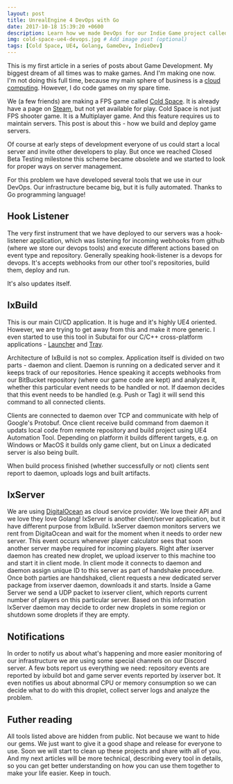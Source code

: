 ```yaml
---
layout: post
title: UnrealEngine 4 DevOps with Go
date: 2017-10-18 15:39:20 +0600
description: Learn how we made DevOps for our Indie Game project called Cold Space
img: cold-space-ue4-devops.jpg # Add image post (optional)
tags: [Cold Space, UE4, Golang, GameDev, IndieDev]
---
```

This is my first article in a series of posts about Game Development. My biggest dream of all times was to make games. And I'm making one now. I'm not doing this full time, because my main sphere of business is a [cloud computing](https://subutai.io). However, I do code games on my spare time. 

We (a few friends) are making a FPS game called [Cold Space](https://idea-x.com). It is already have a page on [Steam](http://store.steampowered.com/app/595120), but not yet available for play. Cold Space is not just FPS shooter game. It is a Multiplayer game. And this feature requires us to maintain servers. This post is about this - how we build and deploy game servers.

Of course at early steps of development everyone of us could start a local server and invite other developers to play. But once we reached Closed Beta Testing milestone this scheme became obsolete and we started to look for proper ways on server management. 

For this problem we have developed several tools that we use in our DevOps. Our infrastructure became big, but it is fully automated. Thanks to Go programming language!

## Hook Listener
The very first instrument that we have deployed to our servers was a hook-listener application, which was listening for incoming webhooks from github (where we store our devops tools) and execute different actions based on event type and repository. Generally speaking hook-listener is a devops for devops. It's accepts webhooks from our other tool's repositories, build them, deploy and run. 

It's also updates itself. 

## IxBuild
This is our main CI/CD application. It is huge and it's highly UE4 oriented. However, we are trying to get away from this and make it more generic. I even started to use this tool in Subutai for our C/C++ cross-platform applications - [Launcher](https://github.com/subutai/launcher) and [Tray](https://github.com/subutai/tray). 

Architecture of IxBuild is not so complex. 
Application itself is divided on two parts - daemon and client. 
Daemon is running on a dedicated server and it keeps track of our repositories. 
Hence speaking it accepts webhooks from our BitBucket repository (where our game code are kept) and analyzes it, whether this particular event needs to be handled or not. 
If daemon decides that this event needs to be handled (e.g. Push or Tag) it will send this command to all connected clients. 

Clients are connected to daemon over TCP and communicate with help of Google's Protobuf. Once client receive build command from daemon it updats local code from remote repository and build project using UE4 Automation Tool. Depending on platform it builds different targets, e.g. on Windows or MacOS it builds only game client, but on Linux a dedicated server is also being built. 

When build process finished (whether successfully or not) clients sent report to daemon, uploads logs and built artifacts. 

## IxServer
We are using [DigitalOcean](https://m.do.co/c/daf9b04dbc8e) as cloud service provider. We love their API and we love they love Golang! IxServer is another client/server application, but it have different purpose from IxBuild. IxServer daemon monitors servers we rent from DigitaOcean and wait for the moment when it needs to order new server. This event occurs whenever player calculator sees that soon another server maybe required for incoming players. Right after ixserver daemon has created new droplet, we upload ixserver to this machine too and start it in client mode. In client mode it connects to daemon and daemon assign unique ID to this server as part of handshake procedure. Once both parties are handshaked, client requests a new dedicated server package from ixserver daemon, downloads it and starts. Inside a Game Server we send a UDP packet to ixserver client, which reports current number of players on this particular server. Based on this information IxServer daemon may decide to order new droplets in some region or shutdown some droplets if they are empty. 

## Notifications
In order to notify us about what's happening and more easier monitoring of our infrastructure we are using some special channels on our Discord server. A few bots report us everything we need: repository events are reported by ixbuild bot and game server events reported by ixserver bot. It even notifies us about abnormal CPU or memory consumption so we can decide what to do with this droplet, collect server logs and analyze the problem.

## Futher reading
All tools listed above are hidden from public. Not because we want to hide our gems. We just want to give it a good shape and release for everyone to use. Soon we will start to clean up these projects and share with all of you. And my next articles will be more technical, describing every tool in details, so you can get better understanding on how you can use them together to make your life easier. Keep in touch.
